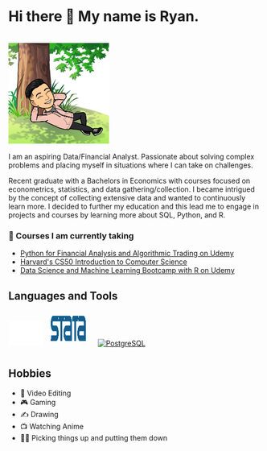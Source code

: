 # Hi there 👋 My name is Ryan.

<br>

<img src="IMG/bitmoji.png" width="200">

I am an aspiring Data/Financial Analyst. Passionate about solving complex problems and placing myself in situations where I can take on challenges. 

Recent graduate with a Bachelors in Economics with courses focused on econometrics, statistics, and data gathering/collection. I became intrigued by the concept of collecting extensive data and wanted to continuously learn more. I decided to further my education and this lead me to engage in projects and courses by learning more about SQL, Python, and R. 

### 🌱 Courses I am currently taking
- [Python for Financial Analysis and Algorithmic Trading on Udemy](https://www.udemy.com/course/python-for-finance-and-trading-algorithms/)
- [Harvard's CS50 Introduction to Computer Science](https://pll.harvard.edu/course/cs50-introduction-computer-science)
- [Data Science and Machine Learning Bootcamp with R on Udemy](https://www.udemy.com/course/data-science-and-machine-learning-bootcamp-with-r/)

## Languages and Tools
<img title="Java" alt="Java" src="assets/java_logo.svg" width="70" height="50"><img> 
<a href="https://www.stata.com/" target="_blank"><img style="margin: 10px" src="assets/stata_logo.svg" alt="STATA" width="70" height="50" /></a>
<a href="https://www.postgresql.org/" target="_blank"><img style="margin: 10px" src="https://profilinator.rishav.dev/skills-assets/postgresql-original-wordmark.svg" alt="PostgreSQL" height="50" /></a>

## Hobbies
- 🎥 Video Editing
- 🎮 Gaming
- ✍️ Drawing
- 📺 Watching Anime
- 🏋️‍♂️ Picking things up and putting them down



<!--
**rdang4/rdang4** is a ✨ _special_ ✨ repository because its `README.md` (this file) appears on your GitHub profile.

Here are some ideas to get you started:

- 🔭 I’m currently working on ...
- 🌱 I’m currently learning ...
- 👯 I’m looking to collaborate on ...
- 🤔 I’m looking for help with ...
- 💬 Ask me about ...
- 📫 How to reach me: ...
- 😄 Pronouns: ...
- ⚡ Fun fact: ...



-->
